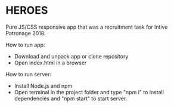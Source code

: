 # HEROES

Pure JS/CSS responsive app that was a recruitment task for Intive Patronage 2018.

How to run app:

- Download and unpack app or clone repository
- Open index.html in a browser

How to run server:

- Install Node.js and npm
- Open terminal in the project folder and type "npm i" to install dependencies and "npm start" to start server.
